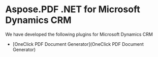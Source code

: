 # Aspose.PDF .NET for Microsoft Dynamics CRM

We have developed the following plugins for Microsoft Dynamics CRM

* [OneClick PDF Document Generator](OneClick PDF Document Generator)
